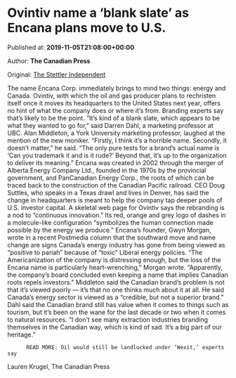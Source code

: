 
# Ovintiv name a ‘blank slate’ as Encana plans move to U.S.

Published at: **2019-11-05T21:08:00+00:00**

Author: **The Canadian Press**

Original: [The Stettler Independent](https://www.stettlerindependent.com/business/ovintiv-name-a-blank-slate-as-encana-plans-move-to-u-s/)

The name Encana Corp. immediately brings to mind two things: energy and Canada.
Ovintiv, with which the oil and gas producer plans to rechristen itself once it moves its headquarters to the United States next year, offers no hint of what the company does or where it’s from.
Branding experts say that’s likely to be the point.
“It’s kind of a blank slate, which appears to be what they wanted to go for,” said Darren Dahl, a marketing professor at UBC.
Alan Middleton, a York University marketing professor, laughed at the mention of the new moniker.
“Firstly, I think it’s a horrible name. Secondly, it doesn’t matter,” he said.
“The only pure tests for a brand’s actual name is ‘Can you trademark it and is it rude?’ Beyond that, it’s up to the organization to deliver its meaning.”
Encana was created in 2002 through the merger of Alberta Energy Company Ltd., founded in the 1970s by the provincial government, and PanCanadian Energy Corp., the roots of which can be traced back to the construction of the Canadian Pacific railroad.
CEO Doug Suttles, who speaks in a Texas drawl and lives in Denver, has said the change in headquarters is meant to help the company tap deeper pools of U.S. investor capital.
A skeletal web page for Ovintiv says the rebranding is a nod to “continuous innovation.” Its red, orange and grey logo of dashes in a molecule-like configuration “symbolizes the human connection made possible by the energy we produce.”
Encana’s founder, Gwyn Morgan, wrote in a recent Postmedia column that the southward move and name change are signs Canada’s energy industry has gone from being viewed as “positive to pariah” because of “toxic” Liberal energy policies.
“The Americanization of the company is distressing enough, but the loss of the Encana name is particularly heart-wrenching,” Morgan wrote. “Apparently, the company’s board concluded even keeping a name that implies Canadian roots repels investors.”
Middleton said the Canadian brand’s problem is not that it’s viewed poorly — it’s that no one thinks much about it at all.
He said Canada’s energy sector is viewed as a “credible, but not a superior brand.”
Dahl said the Canadian brand still has value when it comes to things such as tourism, but it’s been on the wane for the last decade or two when it comes to natural resources.
“I don’t see many extraction industries branding themselves in the Canadian way, which is kind of sad. It’s a big part of our heritage.”

        
          READ MORE: Oil would still be landlocked under ‘Wexit,’ experts say
        
      
Lauren Krugel, The Canadian Press
